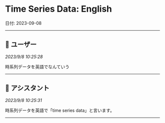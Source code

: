 # Time Series Data: English

日付: 2023-09-08

---

## 👤 ユーザー
*2023/9/8 10:25:28*

時系列データを英語でなんていう

---

## 🤖 アシスタント
*2023/9/8 10:25:31*

時系列データを英語で「time series data」と言います。

---
